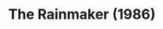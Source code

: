 ---
layout: shows
title: The Rainmaker (1986)
image:
category:
details:
  Theatre: Players by the Sea
  Playwright: N. Richard Nash - wiki
cast:
  Noah: Michael Lipp
crew:
external_links:
---